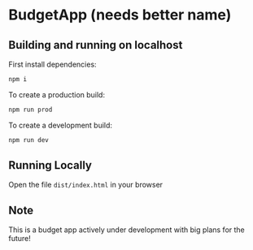 # BudgetApp (needs better name)

## Building and running on localhost

First install dependencies:

```sh
npm i
```

To create a production build:

```sh
npm run prod
```

To create a development build:

```sh
npm run dev
```

## Running Locally

Open the file `dist/index.html` in your browser

## Note

This is a budget app actively under development with big plans for the future!


